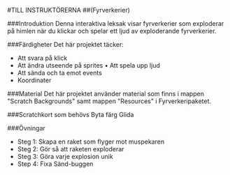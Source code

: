 #TILL INSTRUKTÖRERNA
##(Fyrverkerier)

###Introduktion
Denna interaktiva leksak visar fyrverkerier som exploderar på himlen när du klickar och spelar ett ljud av exploderande fyrverkerier. 

###Färdigheter
Det här projektet täcker: 
* Att svara på klick 
* Att ändra utseende på sprites 
• Att spela upp ljud
* Att sända och ta emot events
* Koordinater

###Material
Det här projektet använder material som finns i mappen "Scratch Backgrounds" samt mappen "Resources" i Fyrverkeripaketet. 

###Scratchkort som behövs
Byta färg
Glida

###Övningar
* Steg 1: Skapa en raket som flyger mot muspekaren
* Steg 2: Gör så att raketen exploderar 
* Steg 3: Göra varje explosion unik 
* Step 4: Fixa Sänd-buggen
